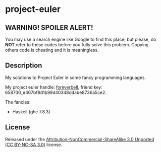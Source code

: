 # project-euler

## WARNING! SPOILER ALERT!

You may use a search engine like Google to find this place, but please, do **NOT** refer to these codes before you fully solve this problem. Copying others code is cheating and it is meaningless.

## Description

My solutions to Project Euler in some fancy programming languages.

My project euler handle: [foreverbell](https://projecteuler.net/profile/foreverbell.png), friend key: 658700_e467bf8d1b99d40348ddabe8736a5ce2.

The fancies: 

* Haskell (ghc 7.8.3)

## License

Released under the [Attribution-NonCommercial-ShareAlike 3.0
Unported (CC BY-NC-SA 3.0)](http://creativecommons.org/licenses/by-nc-sa/3.0/)
license.
